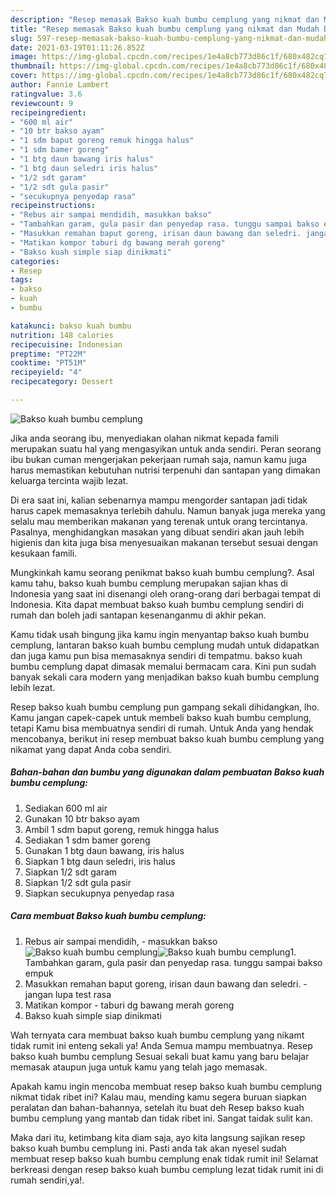 ```yaml
---
description: "Resep memasak Bakso kuah bumbu cemplung yang nikmat dan Mudah Dibuat"
title: "Resep memasak Bakso kuah bumbu cemplung yang nikmat dan Mudah Dibuat"
slug: 597-resep-memasak-bakso-kuah-bumbu-cemplung-yang-nikmat-dan-mudah-dibuat
date: 2021-03-19T01:11:26.852Z
image: https://img-global.cpcdn.com/recipes/1e4a8cb773d86c1f/680x482cq70/bakso-kuah-bumbu-cemplung-foto-resep-utama.jpg
thumbnail: https://img-global.cpcdn.com/recipes/1e4a8cb773d86c1f/680x482cq70/bakso-kuah-bumbu-cemplung-foto-resep-utama.jpg
cover: https://img-global.cpcdn.com/recipes/1e4a8cb773d86c1f/680x482cq70/bakso-kuah-bumbu-cemplung-foto-resep-utama.jpg
author: Fannie Lambert
ratingvalue: 3.6
reviewcount: 9
recipeingredient:
- "600 ml air"
- "10 btr bakso ayam"
- "1 sdm baput goreng remuk hingga halus"
- "1 sdm bamer goreng"
- "1 btg daun bawang iris halus"
- "1 btg daun seledri iris halus"
- "1/2 sdt garam"
- "1/2 sdt gula pasir"
- "secukupnya penyedap rasa"
recipeinstructions:
- "Rebus air sampai mendidih, masukkan bakso"
- "Tambahkan garam, gula pasir dan penyedap rasa. tunggu sampai bakso empuk"
- "Masukkan remahan baput goreng, irisan daun bawang dan seledri. jangan lupa test rasa"
- "Matikan kompor taburi dg bawang merah goreng"
- "Bakso kuah simple siap dinikmati"
categories:
- Resep
tags:
- bakso
- kuah
- bumbu

katakunci: bakso kuah bumbu 
nutrition: 148 calories
recipecuisine: Indonesian
preptime: "PT22M"
cooktime: "PT51M"
recipeyield: "4"
recipecategory: Dessert

---
```



![Bakso kuah bumbu cemplung](https://img-global.cpcdn.com/recipes/1e4a8cb773d86c1f/680x482cq70/bakso-kuah-bumbu-cemplung-foto-resep-utama.jpg)

Jika anda seorang ibu, menyediakan olahan nikmat kepada famili merupakan suatu hal yang mengasyikan untuk anda sendiri. Peran seorang ibu bukan cuman mengerjakan pekerjaan rumah saja, namun kamu juga harus memastikan kebutuhan nutrisi terpenuhi dan santapan yang dimakan keluarga tercinta wajib lezat.

Di era  saat ini, kalian sebenarnya mampu mengorder santapan jadi tidak harus capek memasaknya terlebih dahulu. Namun banyak juga mereka yang selalu mau memberikan makanan yang terenak untuk orang tercintanya. Pasalnya, menghidangkan masakan yang dibuat sendiri akan jauh lebih higienis dan kita juga bisa menyesuaikan makanan tersebut sesuai dengan kesukaan famili. 



Mungkinkah kamu seorang penikmat bakso kuah bumbu cemplung?. Asal kamu tahu, bakso kuah bumbu cemplung merupakan sajian khas di Indonesia yang saat ini disenangi oleh orang-orang dari berbagai tempat di Indonesia. Kita dapat membuat bakso kuah bumbu cemplung sendiri di rumah dan boleh jadi santapan kesenanganmu di akhir pekan.

Kamu tidak usah bingung jika kamu ingin menyantap bakso kuah bumbu cemplung, lantaran bakso kuah bumbu cemplung mudah untuk didapatkan dan juga kamu pun bisa memasaknya sendiri di tempatmu. bakso kuah bumbu cemplung dapat dimasak memalui bermacam cara. Kini pun sudah banyak sekali cara modern yang menjadikan bakso kuah bumbu cemplung lebih lezat.

Resep bakso kuah bumbu cemplung pun gampang sekali dihidangkan, lho. Kamu jangan capek-capek untuk membeli bakso kuah bumbu cemplung, tetapi Kamu bisa membuatnya sendiri di rumah. Untuk Anda yang hendak mencobanya, berikut ini resep membuat bakso kuah bumbu cemplung yang nikamat yang dapat Anda coba sendiri.

<!--inarticleads1-->

##### Bahan-bahan dan bumbu yang digunakan dalam pembuatan Bakso kuah bumbu cemplung:

1. Sediakan 600 ml air
1. Gunakan 10 btr bakso ayam
1. Ambil 1 sdm baput goreng, remuk hingga halus
1. Sediakan 1 sdm bamer goreng
1. Gunakan 1 btg daun bawang, iris halus
1. Siapkan 1 btg daun seledri, iris halus
1. Siapkan 1/2 sdt garam
1. Siapkan 1/2 sdt gula pasir
1. Siapkan secukupnya penyedap rasa




<!--inarticleads2-->

##### Cara membuat Bakso kuah bumbu cemplung:

1. Rebus air sampai mendidih, - masukkan bakso
<img src="https://img-global.cpcdn.com/steps/47516102b965c4f3/160x128cq70/bakso-kuah-bumbu-cemplung-langkah-memasak-1-foto.jpg" alt="Bakso kuah bumbu cemplung"><img src="https://img-global.cpcdn.com/steps/2ee5b1bde60b11f0/160x128cq70/bakso-kuah-bumbu-cemplung-langkah-memasak-1-foto.jpg" alt="Bakso kuah bumbu cemplung">1. Tambahkan garam, gula pasir dan penyedap rasa. tunggu sampai bakso empuk
1. Masukkan remahan baput goreng, irisan daun bawang dan seledri. - jangan lupa test rasa
1. Matikan kompor - taburi dg bawang merah goreng
1. Bakso kuah simple siap dinikmati




Wah ternyata cara membuat bakso kuah bumbu cemplung yang nikamt tidak rumit ini enteng sekali ya! Anda Semua mampu membuatnya. Resep bakso kuah bumbu cemplung Sesuai sekali buat kamu yang baru belajar memasak ataupun juga untuk kamu yang telah jago memasak.

Apakah kamu ingin mencoba membuat resep bakso kuah bumbu cemplung nikmat tidak ribet ini? Kalau mau, mending kamu segera buruan siapkan peralatan dan bahan-bahannya, setelah itu buat deh Resep bakso kuah bumbu cemplung yang mantab dan tidak ribet ini. Sangat taidak sulit kan. 

Maka dari itu, ketimbang kita diam saja, ayo kita langsung sajikan resep bakso kuah bumbu cemplung ini. Pasti anda tak akan nyesel sudah membuat resep bakso kuah bumbu cemplung enak tidak rumit ini! Selamat berkreasi dengan resep bakso kuah bumbu cemplung lezat tidak rumit ini di rumah sendiri,ya!.

